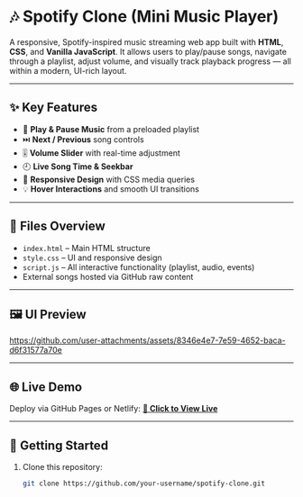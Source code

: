 # 🎶 Spotify Clone (Mini Music Player)

A responsive, Spotify-inspired music streaming web app built with **HTML**, **CSS**, and **Vanilla JavaScript**. It allows users to play/pause songs, navigate through a playlist, adjust volume, and visually track playback progress — all within a modern, UI-rich layout.

---

## ✨ Key Features

- 🎵 **Play & Pause Music** from a preloaded playlist
- ⏭️ **Next / Previous** song controls
- 🎚 **Volume Slider** with real-time adjustment
- 🕘 **Live Song Time & Seekbar**
- 🧠 **Responsive Design** with CSS media queries
- 💡 **Hover Interactions** and smooth UI transitions

---

## 📂 Files Overview

- `index.html` – Main HTML structure
- `style.css` – UI and responsive design
- `script.js` – All interactive functionality (playlist, audio, events)
- External songs hosted via GitHub raw content

---

## 🖼 UI Preview

https://github.com/user-attachments/assets/8346e4e7-7e59-4652-baca-d6f31577a70e

---

## 🌐 Live Demo

Deploy via GitHub Pages or Netlify:
**[🔗 Click to View Live](https://shank0045.github.io/spotifyyyy/)**

---

## 🚀 Getting Started

1. Clone this repository:
   ```bash
   git clone https://github.com/your-username/spotify-clone.git
